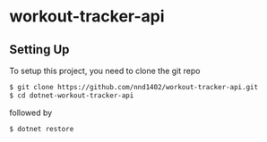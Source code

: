 # workout-tracker-api

## Setting Up

To setup this project, you need to clone the git repo

```sh
$ git clone https://github.com/nnd1402/workout-tracker-api.git
$ cd dotnet-workout-tracker-api
```

followed by

```sh
$ dotnet restore
```
